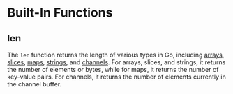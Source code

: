 # Built-In Functions

## len

The `len` function returns the length of various types in Go, including [arrays](../composite/array.md#array), [slices](../composite/slice.md#slice), [maps](../composite/maps.md#maps), [strings](../literals/strings.md#strings), and [channels](../../multithreading/channels.md#channels). For arrays, slices, and strings, it returns the number of elements or bytes, while for maps, it returns the number of key-value pairs. For channels, it returns the number of elements currently in the channel buffer.
